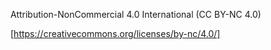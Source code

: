Attribution-NonCommercial 4.0 International (CC BY-NC 4.0)

[https://creativecommons.org/licenses/by-nc/4.0/]

